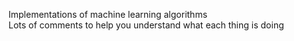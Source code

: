 Implementations of machine learning algorithms\
Lots of comments to help you understand what each thing is doing
